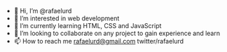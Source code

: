 - 👋 Hi, I’m @rafaelurd
- 👀 I’m interested in web development
- 🌱 I’m currently learning HTML, CSS and JavaScript
- 💞️ I’m looking to collaborate on any project to gain experience and learn
- 📫 How to reach me rafaelurd@gmail.com  twitter/rafaelurd

<!---
rafaelurd/rafaelurd is a ✨ special ✨ repository because its `README.md` (this file) appears on your GitHub profile.
You can click the Preview link to take a look at your changes.
--->
